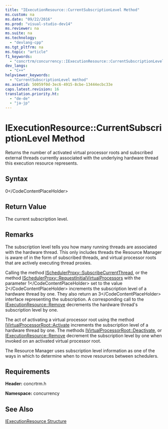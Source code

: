 ```yaml
---
title: "IExecutionResource::CurrentSubscriptionLevel Method"
ms.custom: na
ms.date: "09/22/2016"
ms.prod: "visual-studio-dev14"
ms.reviewer: na
ms.suite: na
ms.technology: 
  - "devlang-cpp"
ms.tgt_pltfrm: na
ms.topic: "article"
f1_keywords: 
  - "concrtrm/concurrency::IExecutionResource::CurrentSubscriptionLevel"
dev_langs: 
  - "C++"
helpviewer_keywords: 
  - "CurrentSubscriptionLevel method"
ms.assetid: 50059f0d-3ec6-4915-8cbe-13444ecbc33e
caps.latest.revision: 16
translation.priority.ht: 
  - "de-de"
  - "ja-jp"
---
```

# IExecutionResource::CurrentSubscriptionLevel Method
Returns the number of activated virtual processor roots and subscribed external threads currently associated with the underlying hardware thread this execution resource represents.  
  
## Syntax  
  
<CodeContentPlaceHolder>0\</CodeContentPlaceHolder>  
## Return Value  
 The current subscription level.  
  
## Remarks  
 The subscription level tells you how many running threads are associated with the hardware thread. This only includes threads the Resource Manager is aware of in the form of subscribed threads, and virtual processor roots that are actively executing thread proxies.  
  
 Calling the method [ISchedulerProxy::SubscribeCurrentThread](../vs140/ischedulerproxy--subscribecurrentthread-method.md), or the method [ISchedulerProxy::RequestInitialVirtualProcessors](../vs140/ischedulerproxy--requestinitialvirtualprocessors-method.md) with the parameter <CodeContentPlaceHolder>1\</CodeContentPlaceHolder> set to the value <CodeContentPlaceHolder>2\</CodeContentPlaceHolder> increments the subscription level of a hardware thread by one. They also return an <CodeContentPlaceHolder>3\</CodeContentPlaceHolder> interface representing the subscription. A corresponding call to the [IExecutionResource::Remove](../vs140/iexecutionresource--remove-method.md) decrements the hardware thread's subscription level by one.  
  
 The act of activating a virtual processor root using the method [IVirtualProcessorRoot::Activate](../vs140/ivirtualprocessorroot--activate-method.md) increments the subscription level of a hardware thread by one. The methods [IVirtualProcessorRoot::Deactivate](../vs140/ivirtualprocessorroot--deactivate-method.md), or [IExecutionResource::Remove](../vs140/iexecutionresource--remove-method.md) decrement the subscription level by one when invoked on an activated virtual processor root.  
  
 The Resource Manager uses subscription level information as one of the ways in which to determine when to move resources between schedulers.  
  
## Requirements  
 **Header:** concrtrm.h  
  
 **Namespace:** concurrency  
  
## See Also  
 [IExecutionResource Structure](../vs140/iexecutionresource-structure.md)